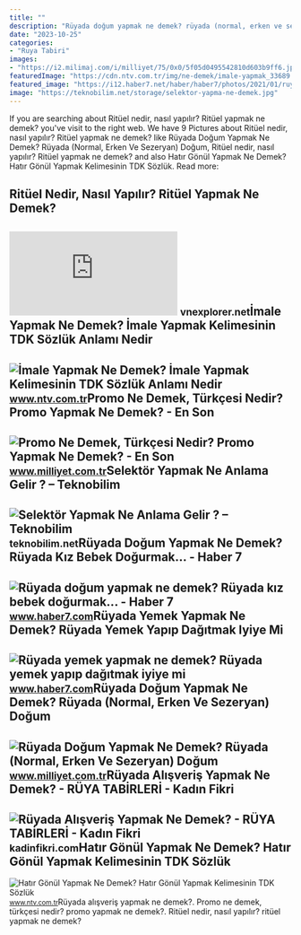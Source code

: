 ```yaml
---
title: ""
description: "Rüyada doğum yapmak ne demek? rüyada (normal, erken ve sezeryan) doğum"
date: "2023-10-25"
categories:
- "Ruya Tabiri"
images:
- "https://i2.milimaj.com/i/milliyet/75/0x0/5f05d0495542810d603b9ff6.jpg"
featuredImage: "https://cdn.ntv.com.tr/img/ne-demek/imale-yapmak_33689.jpg"
featured_image: "https://i12.haber7.net/haber/haber7/photos/2021/01/ruyada_yemek_yapmak_ne_demek_ruyada_atesin_ustunde_yemek_pisirdigini_gormek_neye_isaret_1609755284_5831.jpg"
image: "https://teknobilim.net/storage/selektor-yapma-ne-demek.jpg"
---
```


If you are searching about Ritüel nedir, nasıl yapılır? Ritüel yapmak ne demek? you've visit to the right web. We have 9 Pictures about Ritüel nedir, nasıl yapılır? Ritüel yapmak ne demek? like Rüyada Doğum Yapmak Ne Demek? Rüyada (Normal, Erken Ve Sezeryan) Doğum, Ritüel nedir, nasıl yapılır? Ritüel yapmak ne demek? and also Hatır Gönül Yapmak Ne Demek? Hatır Gönül Yapmak Kelimesinin TDK Sözlük. Read more:

Ritüel Nedir, Nasıl Yapılır? Ritüel Yapmak Ne Demek?
----------------------------------------------------

 ![Ritüel nedir, nasıl yapılır? Ritüel yapmak ne demek?](https://img-s-msn-com.akamaized.net/tenant/amp/entityid/AA19A9HI.img) <small>vnexplorer.net</small>İmale Yapmak Ne Demek? İmale Yapmak Kelimesinin TDK Sözlük Anlamı Nedir
-----------------------------------------------------------------------

 ![İmale Yapmak Ne Demek? İmale Yapmak Kelimesinin TDK Sözlük Anlamı Nedir](https://cdn.ntv.com.tr/img/ne-demek/imale-yapmak_33689.jpg) <small>www.ntv.com.tr</small>Promo Ne Demek, Türkçesi Nedir? Promo Yapmak Ne Demek? - En Son
---------------------------------------------------------------

 ![Promo Ne Demek, Türkçesi Nedir? Promo Yapmak Ne Demek? - En Son](https://i2.milimaj.com/i/milliyet/75/0x0/631a6ba686b24a149c196d21.jpg) <small>www.milliyet.com.tr</small>Selektör Yapmak Ne Anlama Gelir ? – Teknobilim
----------------------------------------------

 ![Selektör Yapmak Ne Anlama Gelir ? – Teknobilim](https://teknobilim.net/storage/selektor-yapma-ne-demek.jpg) <small>teknobilim.net</small>Rüyada Doğum Yapmak Ne Demek? Rüyada Kız Bebek Doğurmak... - Haber 7
--------------------------------------------------------------------

 ![Rüyada doğum yapmak ne demek? Rüyada kız bebek doğurmak... - Haber 7](https://i20.haber7.net/resize/1280x720/haber/haber7/photos/2022/01/ruyada_dogum_sancisi_cekmek_ne_demek_ruyada_dogum_yapan_kadin_gormek_nasil_yorumlanir_1641450243_5226.jpg) <small>www.haber7.com</small>Rüyada Yemek Yapmak Ne Demek? Rüyada Yemek Yapıp Dağıtmak Iyiye Mi
------------------------------------------------------------------

 ![Rüyada yemek yapmak ne demek? Rüyada yemek yapıp dağıtmak iyiye mi](https://i12.haber7.net/haber/haber7/photos/2021/01/ruyada_yemek_yapmak_ne_demek_ruyada_atesin_ustunde_yemek_pisirdigini_gormek_neye_isaret_1609755284_5831.jpg) <small>www.haber7.com</small>Rüyada Doğum Yapmak Ne Demek? Rüyada (Normal, Erken Ve Sezeryan) Doğum
----------------------------------------------------------------------

 ![Rüyada Doğum Yapmak Ne Demek? Rüyada (Normal, Erken Ve Sezeryan) Doğum](https://i2.milimaj.com/i/milliyet/75/0x0/5f05d0495542810d603b9ff6.jpg) <small>www.milliyet.com.tr</small>Rüyada Alışveriş Yapmak Ne Demek? - RÜYA TABİRLERİ - Kadın Fikri
----------------------------------------------------------------

 ![Rüyada Alışveriş Yapmak Ne Demek? - RÜYA TABİRLERİ - Kadın Fikri](https://kadinfikri.com/wp-content/uploads/2022/01/ruyada-alisveris-yapmak-ne-demek1.jpg) <small>kadinfikri.com</small>Hatır Gönül Yapmak Ne Demek? Hatır Gönül Yapmak Kelimesinin TDK Sözlük
----------------------------------------------------------------------

 ![Hatır Gönül Yapmak Ne Demek? Hatır Gönül Yapmak Kelimesinin TDK Sözlük](https://cdn.ntv.com.tr/img/ne-demek/hatir-gonul-yapmak_22381.jpg) <small>www.ntv.com.tr</small>Rüyada alışveriş yapmak ne demek?. Promo ne demek, türkçesi nedir? promo yapmak ne demek?. Ritüel nedir, nasıl yapılır? ritüel yapmak ne demek?
